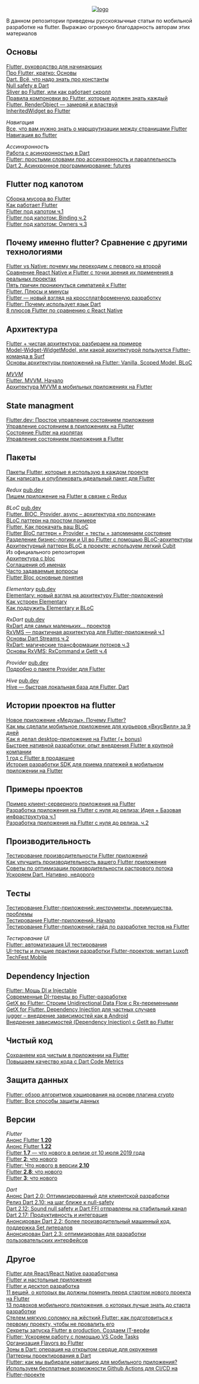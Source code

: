 <p align="center">
  <a href="https://raw.githubusercontent.com/p-zahar/flutter_articles">
    <img alt="logo" src="https://raw.githubusercontent.com/p-zahar/flutter_articles/main/logo.png">
  </a>
</p>

В данном репозитории приведены русскоязычные статьи по мобильной разработке на flutter. Выражаю огромную благодарность авторам этих материалов

## Основы
[Flutter, руководство для начинающих](https://habr.com/ru/company/oleg-bunin/blog/460743/)  
[Про Flutter, кратко: Основы](https://habr.com/ru/post/430918/)  
[Dart. Всё, что надо знать про константы](https://habr.com/ru/post/501804/)  
[Null safety в Dart](https://habr.com/ru/post/513466/)  
[Sliver во Flutter, или как работает скролл](https://habr.com/ru/company/surfstudio/blog/657215/)  
[Правила компоновки во Flutter, которые должен знать каждый](https://habr.com/ru/post/500210/)  
[Flutter. RenderObject — замеряй и властвуй](https://habr.com/ru/company/surfstudio/blog/513070/)  
[InheritedWidget во Flutter](https://habr.com/ru/company/otus/blog/521032/)  

*Навигация*  
[Все, что вам нужно знать о маршрутизации между страницами Flutter](https://habr.com/ru/company/otus/blog/539190/)  
[Навигация во flutter](https://habr.com/ru/post/512072/)  

*Ассинхронность*  
[Работа с асинхронностью в Dart](https://habr.com/ru/company/surfstudio/blog/539362/)  
[Flutter: простыми словами про ассинхронность и параллельность](https://habr.com/ru/post/654047/)  
[Dart 2. Асинхронное программирование: futures](https://habr.com/ru/post/442282/)  

## Flutter под капотом
[Сборка мусора во Flutter](https://habr.com/ru/company/rshb/blog/668600/)  
[Как работает Flutter](https://habr.com/ru/post/476018/)  
[Flutter под капотом ч.1](https://habr.com/ru/company/surfstudio/blog/501862/)  
[Flutter под капотом: Binding ч.2](https://habr.com/ru/company/surfstudio/blog/512326/)  
[Flutter под капотом: Owners ч.3](https://habr.com/ru/company/surfstudio/blog/533210/)  

## Почему именно flutter? Сравнение с другими технологиями
[Flutter vs Native: почему мы переходим с первого на второй](https://habr.com/ru/company/ozontech/blog/648671/)  
[Сравнение React Native и Flutter с точки зрения их применения в реальных проектах](https://habr.com/ru/company/ruvds/blog/478322/)  
[Пять причин проникнуться симпатией к Flutter](https://habr.com/ru/company/ruvds/blog/349622/)  
[Flutter. Плюсы и минусы](https://habr.com/ru/company/simbirsoft/blog/441766/)  
[Flutter — новый взгляд на кроссплатформенную разработку](https://habr.com/ru/company/google/blog/426701/)  
[Flutter: Почему использует язык Dart](https://habr.com/ru/post/662135/)  
[8 плюсов Flutter по сравнению с React Native](https://habr.com/ru/post/491832/)

## Архитектура
[Flutter + чистая архитектура: разбираем на примере](https://habr.com/ru/post/522640/)  
[Model-Widget-WidgetModel, или какой архитектурой пользуется Flutter-команда в Surf](https://habr.com/ru/company/surfstudio/blog/510308/)  
[Основы архитектуры приложений на Flutter: Vanilla, Scoped Model, BLoC](https://habr.com/ru/post/438574/)  

[*MVVM*](https://ru.wikipedia.org/wiki/Model-View-ViewModel)  
[Flutter. MVVM. Начало](https://habr.com/ru/company/digdes/blog/660411/)  
[Архитектура MVVM в мобильных приложениях на Flutter](https://habr.com/ru/post/427327/)  

## State managment
[Flutter.dev: Простое управление состоянием приложения](https://habr.com/ru/company/otus/blog/518156/)  
[Управление состоянием в приложениях на Flutter](https://habr.com/ru/post/424765/)  
[Состояние Flutter на изолятах](https://habr.com/ru/post/532862/)  
[Управление состоянием приложения в Flutter](https://habr.com/ru/post/435780/)  

## Пакеты
[Пакеты Flutter, которые я использую в каждом проекте](https://habr.com/ru/company/otus/blog/600013/)  
[Как написать и опубликовать идеальный пакет для Flutter](https://habr.com/ru/post/548594/)  

*Redux* [pub.dev](https://pub.dev/packages/redux)  
[Пишем приложение на Flutter в связке с Redux](https://habr.com/ru/post/481624/)  

*BLoC* [pub.dev](https://pub.dev/packages/bloc)  
[Flutter. BlOC, Provider, async – архитектура «по полочкам»](https://habr.com/ru/post/489512/)  
[BLoC паттерн на простом примере](https://habr.com/ru/post/475404/)  
[Flutter. Как прокачать ваш BLoC](https://habr.com/ru/post/516764/)  
[Flutter BloC паттерн + Provider + тесты + запоминаем состояние](https://habr.com/ru/post/485002/)  
[Разделение бизнес-логики и UI во Flutter с помощью BLoC-архитектуры](https://inostudio.com/blog/articles-develop/razdelenie-biznes-logiki-i-ui-vo-flutter-s-pomoshchyu-bloc-arkhitektury/)  
[Архитектурный паттерн BLoC в проекте: используем легкий Cubit](https://vc.ru/dev/293853-arhitekturnyy-pattern-bloc-v-proekte-ispolzuem-legkiy-cubit)    
Из официального репозитория  
[Архитектура c bloc](https://github.com/felangel/bloc/blob/master/docs/ru/architecture.md)  
[Соглашения об именах](https://github.com/felangel/bloc/blob/master/docs/ru/blocnamingconventions.md)  
[Часто задаваемые вопросы](https://github.com/felangel/bloc/blob/master/docs/ru/faqs.md)  
[Flutter Bloc основные понятия](https://github.com/felangel/bloc/blob/master/docs/ru/flutterbloccoreconcepts.md)  

*Elementary* [pub.dev](https://pub.dev/packages/elementary)  
[Elementary: новый взгляд на архитектуру Flutter-приложений](https://habr.com/ru/company/surfstudio/blog/595619/)  
[Как устроен Elementary](https://habr.com/ru/company/surfstudio/blog/597167/)  
[Как подружить Elementary и BLoC](https://habr.com/ru/company/surfstudio/blog/667272/)  

*RxDart* [pub.dev](https://pub.dev/packages/rxdart)  
[RxDart для самых маленьких… проектов](https://habr.com/ru/post/474968/)  
[RxVMS — практичная архитектура для Flutter-приложений ч.1](https://habr.com/ru/post/448776/)  
[Основы Dart Streams ч.2](https://habr.com/ru/post/450950/)  
[RxDart: магические трансформации потоков ч.3](https://habr.com/ru/post/451292/)  
[Основы RxVMS: RxCommand и GetIt ч.4](https://habr.com/ru/post/449872/)  

*Provider* [pub.dev](https://pub.dev/packages/provider)  
[Подробно о пакете Provider для Flutter](https://habr.com/ru/company/piter/blog/503074/)

*Hive* [pub.dev](https://pub.dev/packages/hive)  
[Hive — быстрая локальная база для Flutter, Dart](https://habr.com/ru/post/498070/)  

## Истории проектов на flutter 
[Новое приложение «Медузы». Почему Flutter?](https://habr.com/ru/company/meduza/blog/501786/)  
[Как мы сделали мобильное приложение для курьеров «ВкусВилл» за 9 дней](https://habr.com/ru/company/automacon/blog/551436/)  
[Как я делал desktop-приложение на Flutter (+ bonus)](https://habr.com/ru/post/470251/)  
[Быстрее нативной разработки: опыт внедрения Flutter в крупной компании](https://habr.com/ru/company/rshb/blog/533848/)  
[1 год с Flutter в продакшне](https://habr.com/ru/post/542382/)  
[История разработки SDK для приема платежей в мобильном приложении на Flutter](https://habr.com/ru/company/tinkoff/blog/544080/)  

## Примеры проектов
[Пример клиент-серверного приложения на Flutter](https://habr.com/ru/post/435688/)  
[Разработка приложения на Flutter с нуля до релиза: Идея + Базовая инфраструктура ч.1](https://habr.com/ru/post/594963/)  
[Разработка приложения на Flutter с нуля до релиза. ч.2](https://habr.com/ru/post/597605/)  

## Производительность 
[Тестирование производительности Flutter приложений](https://habr.com/ru/post/451840/)  
[Как улучшить производительность вашего Flutter приложения](https://habr.com/ru/post/502882/)  
[Советы по оптимизации производительности растрового потока](https://habr.com/ru/company/otus/blog/581742/)  
[Ускоряем Dart. Нативно, недорого](https://habr.com/ru/post/547946/)

## Тесты
[Тестирование Flutter-приложений: инструменты, преимущества, проблемы](https://habr.com/ru/company/surfstudio/blog/517574/)  
[Тестирование Flutter-приложений. Начало](https://habr.com/ru/company/surfstudio/blog/468631/)  
[Тестирование Flutter-приложений: гайд по разработке тестов на Flutter](https://habr.com/ru/company/friflex/blog/666578/)  

*Тестирование UI*  
[Flutter: автоматизация UI тестирования](https://habr.com/ru/company/talenttech/blog/591915/)  
[UI-тесты и лучшие практики разработки Flutter-проектов: митап Luxoft TechFest Mobile](https://habr.com/ru/company/jugru/blog/595505/)  

## Dependency Injection
[Flutter: Мощь DI и Injectable](https://habr.com/ru/post/654119/)  
[Современные DI-тренды во Flutter-разработке](https://habr.com/ru/company/sezinnopolis/blog/588068/)  
[GetX во Flutter: Строим Unidirectional Data Flow с Rx-переменными](https://habr.com/ru/post/665676/)   
[GetX for Flutter. Dependency Injection для частных случаев](https://habr.com/ru/post/568488/)   
[jugger – внедрение зависимостей как в Android](https://habr.com/ru/post/664926/)   
[Внедрение зависимостей (Dependency Injection) с GetIt во Flutter](https://habr.com/ru/company/rshb/blog/564158/)   

## Чистый код
[Сохраняем код чистым в приложении на Flutter](https://habr.com/ru/company/otus/blog/661609/)  
[Повышаем качество кода с Dart Code Metrics](https://habr.com/ru/company/wrike/blog/552012/)  

## Защита данных
[Flutter: обзор алгоритмов хэширования на основе плагина crypto](https://habr.com/ru/post/661409/)  
[Flutter: Все способы защиты данных](https://habr.com/ru/post/659999/)

## Версии
*Flutter*  
[Анонс Flutter **1.20**](https://habr.com/ru/company/surfstudio/blog/515042/)  
[Анонс Flutter **1.22**](https://habr.com/ru/company/surfstudio/blog/522244/)  
[Flutter **1.7** — что нового в релизе от 10 июля 2019 года](https://habr.com/ru/post/460513/)  
[Flutter **2**: что нового](https://habr.com/ru/company/surfstudio/blog/546224/)  
[Flutter: Что нового в версии **2.10**](https://habr.com/ru/post/661621/)  
[Flutter **2.8**: что нового](https://habr.com/ru/company/surfstudio/blog/596405/)  
[Flutter **3**: что нового](https://habr.com/ru/company/surfstudio/blog/666448/)  

*Dart*  
[Анонс Dart 2.0: Оптимизированный для клиентской разработки](https://habr.com/ru/company/wrike/blog/349790/)  
[Релиз Dart 2.10: на шаг ближе к null-safety](https://habr.com/ru/company/wrike/blog/522794/)  
[Dart 2.12: Sound null safety и Dart FFI отправлены на стабильный канал](https://habr.com/ru/company/surfstudio/blog/548460/)  
[Dart 2.17: Продуктивность и интеграция](https://habr.com/ru/company/surfstudio/blog/667990/)  
[Анонсирован Dart 2.2: более производительный машинный код, поддержка Set литералов](https://habr.com/ru/post/442014/)  
[Анонсирован Dart 2.3: оптимизирован для разработки пользовательских интерфейсов](https://habr.com/ru/post/451318/)  

## Другое
[Flutter для React/React Native разработчика](https://habr.com/ru/post/526362/)  
[Flutter и настольные приложения](https://habr.com/ru/company/ruvds/blog/508128/)  
[Flutter и десктоп разработка](https://habr.com/ru/post/505546/)  
[11 вещей, о которых вы должны помнить перед стартом нового проекта на Flutter](https://habr.com/ru/post/667424/)  
[13 подвохов мобильного приложения, о которых лучше знать до старта разработки](https://habr.com/ru/post/549642/)    
[Стелем мягкую соломку на жёсткий Flutter: как подготовиться к первому проекту, чтобы не провалить его ](https://habr.com/ru/company/surfstudio/blog/661441/)  
[Секреты запуска Flutter в production. Создаем IT-верфи](https://habr.com/ru/company/atisu/blog/597709/)  
[Flutter: Ускоряем работу с помощью VS Code Tasks](https://habr.com/ru/post/654293/)   
[Организация Flavors во Flutter](https://habr.com/ru/company/surfstudio/blog/503864/)    
[Зоны в Dart: операция на открытом сердце для окружения](https://habr.com/ru/company/wrike/blog/510270/)  
[Паттерны проектирования в Dart](https://habr.com/ru/company/otus/blog/678714/)  
[Flutter: как мы выбирали навигацию для мобильного приложения?](https://habr.com/ru/company/rshb/blog/584348/)  
[Используем бесплатные возможности Github Actions для CI/CD на Flutter-проекте](https://habr.com/ru/company/surfstudio/blog/520506/)    
